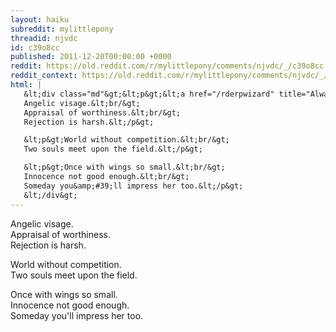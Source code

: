 ```yaml
---
layout: haiku
subreddit: mylittlepony
threadid: njvdc
id: c39o8cc
published: 2011-12-20T00:00:00 +0000
reddit: https://old.reddit.com/r/mylittlepony/comments/njvdc/_/c39o8cc
reddit_context: https://old.reddit.com/r/mylittlepony/comments/njvdc/_/c39o8cc?context=3
html: |
   &lt;div class="md"&gt;&lt;p&gt;&lt;a href="/rderpwizard" title="Always Relevant / Belt&amp;#39;s Not Working Very Well / Paper Bag Wizard"&gt;&lt;/a&gt;
   Angelic visage.&lt;br/&gt;
   Appraisal of worthiness.&lt;br/&gt;
   Rejection is harsh.&lt;/p&gt;

   &lt;p&gt;World without competition.&lt;br/&gt;
   Two souls meet upon the field.&lt;/p&gt;

   &lt;p&gt;Once with wings so small.&lt;br/&gt;
   Innocence not good enough.&lt;br/&gt;
   Someday you&amp;#39;ll impress her too.&lt;/p&gt;
   &lt;/div&gt;
---
```


[](/rderpwizard "Always Relevant / Belt's Not Working Very Well / Paper Bag Wizard")
Angelic visage.  
Appraisal of worthiness.  
Rejection is harsh.

World without competition.  
Two souls meet upon the field.

Once with wings so small.  
Innocence not good enough.  
Someday you'll impress her too.
